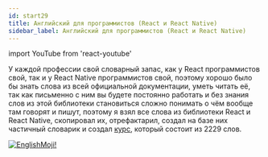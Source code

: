 ```yaml
---
id: start29
title: Английский для программистов (React и React Native)
sidebar_label: Английский для программистов (React и React Native)
---
```


import YouTube from 'react-youtube'

У каждой профессии свой словарный запас, как у React программистов свой, так и у React Native программистов свой, поэтому хорошо было бы знать слова из всей официальной документации, уметь читать её, так как письменно с ним вы будете постоянно работать и без знания слов из этой библиотеки становиться сложно понимать о чём вообще там говорят и пишут, поэтому я взял все слова из библиотеки React и React Native, скопировал их, отрефактарил, создал на базе них частичный словарик и создал [курс](https://www.memrise.com/course/1450006/react-react-native/), который состоит из 2229 слов.

<YouTube videoId='pXfH8ItPGMI' />

[![EnglishMoji!](/img/logo/NeuroCoder.png)](https://vk.com/neurocoder)
